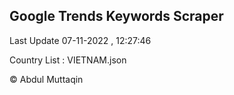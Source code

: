 

## Google Trends Keywords Scraper 
 
Last Update 07-11-2022 , 12:27:46

Country List :
VIETNAM.json



© Abdul Muttaqin 
